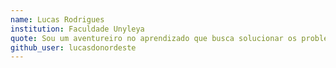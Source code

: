 ```yaml
---
name: Lucas Rodrigues
institution: Faculdade Unyleya
quote: Sou um aventureiro no aprendizado que busca solucionar os problemas criando as oportunidades.
github_user: lucasdonordeste
---
```

